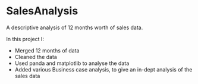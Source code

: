 # SalesAnalysis
A descriptive analysis of 12 months worth of sales data.

In this project I:
- Merged 12 months of data
- Cleaned the data
- Used panda and matplotlib to analyse the data
- Added various Business case analysis, to give an in-dept analysis of the sales data
